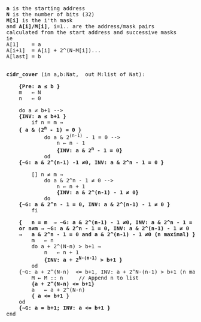 <pre>
<b>a</b> is the starting address
<b>N</b> is the number of bits (32)
<b>M[i]</b> is the i'th mask
and <b>A[i]/M[i]</b>, i=1.. are the address/mask pairs
calculated from the start address and successive masks
ie 
A[1]	= a
A[i+1]	= A[i] + 2^(N-M[i])...
A[last]	= b 


<b>cidr_cover</b> (in a,b:Nat,  out M:list of Nat): 

	<b>{Pre: a &le; b }</b>
	m	&larr; N
	n	&larr; 0

	do a &ne; b+1 -->
	<b>{INV: a &le; b+1 }</b>
		if n &equals; m &rarr;
	<b>{ a & (2<sup>n</sup> - 1) = 0 }</b>
			do a & 2<sup>(n-1)</sup> - 1 = 0 -->
				n &larr; n - 1
				<b>{INV: a & 2<sup>n</sup> - 1 &equals; 0}</b>
			od
	<b>{~G: a & 2^(n-1) -1 &ne;0, INV: a & 2^n - 1 &equals; 0 }</b>

		[] n &ne; m &rarr;
			do a & 2^n - 1 &ne; 0 -->
				n &larr; n + 1
				<b>{INV: a & 2^(n-1) - 1 &ne; 0}</b>
			do
	<b>{~G: a & 2^n - 1 &equals; 0, INV: a & 2^(n-1) - 1 &ne; 0 }</b>
		fi

	<b>{   n &equals; m  &rArr; ~G: a & 2^(n-1) - 1 &ne;0, INV: a & 2^n - 1 = 0 </b>
	<b>or n&ne;m &rArr; ~G: a & 2^n - 1 &equals; 0, INV: a & 2^(n-1) - 1 &ne; 0 </b>
	<b>&rArr;   a & 2^n - 1 &equals; 0 and a & 2^(n-1) - 1 &ne;0 (n maximal) }</b>
		m	&larr; n
		do a + 2^(N-n) > b+1 &rarr;
			n	&larr; n + 1
			<b>{INV: a + 2<sup>N-(n-1)</sup> > b+1 }</b>
		od
	{~G: a + 2^(N-n)  <= b+1, INV: a + 2^N-(n-1) > b+1 (n maximal)}
		M &larr; M :: n		// Append n to list
		<b>{a + 2^(N-n) <= b+1}</b>
		a	&larr; a + 2^(N-n)
		<b>{ a <= b+1 }</b>
	od
	<b>{~G: a = b+1; INV: a <= b+1 }</b>
end
</pre>
